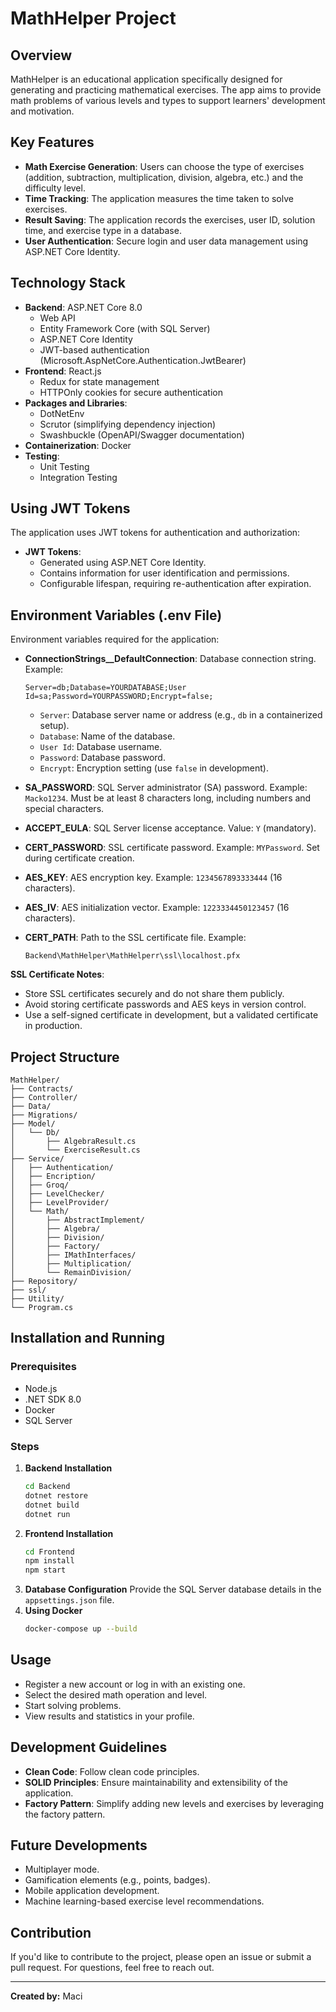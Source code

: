 
# MathHelper Project

## Overview

MathHelper is an educational application specifically designed for generating and practicing mathematical exercises. The app aims to provide math problems of various levels and types to support learners' development and motivation.

## Key Features

- **Math Exercise Generation**: Users can choose the type of exercises (addition, subtraction, multiplication, division, algebra, etc.) and the difficulty level.
- **Time Tracking**: The application measures the time taken to solve exercises.
- **Result Saving**: The application records the exercises, user ID, solution time, and exercise type in a database.
- **User Authentication**: Secure login and user data management using ASP.NET Core Identity.


## Technology Stack

- **Backend**: ASP.NET Core 8.0
  - Web API
  - Entity Framework Core (with SQL Server)
  - ASP.NET Core Identity
  - JWT-based authentication (Microsoft.AspNetCore.Authentication.JwtBearer)
- **Frontend**: React.js
  - Redux for state management
  - HTTPOnly cookies for secure authentication
- **Packages and Libraries**:
  - DotNetEnv
  - Scrutor (simplifying dependency injection)
  - Swashbuckle (OpenAPI/Swagger documentation)
- **Containerization**: Docker
- **Testing**:
  - Unit Testing
  - Integration Testing

## Using JWT Tokens

The application uses JWT tokens for authentication and authorization:

- **JWT Tokens**:
  - Generated using ASP.NET Core Identity.
  - Contains information for user identification and permissions.
  - Configurable lifespan, requiring re-authentication after expiration.

## Environment Variables (.env File)

Environment variables required for the application:

- **ConnectionStrings__DefaultConnection**: Database connection string. Example:
  ```
  Server=db;Database=YOURDATABASE;User Id=sa;Password=YOURPASSWORD;Encrypt=false;
  ```
  - `Server`: Database server name or address (e.g., `db` in a containerized setup).
  - `Database`: Name of the database.
  - `User Id`: Database username.
  - `Password`: Database password.
  - `Encrypt`: Encryption setting (use `false` in development).

- **SA_PASSWORD**: SQL Server administrator (SA) password. Example: `Macko1234`. Must be at least 8 characters long, including numbers and special characters.

- **ACCEPT_EULA**: SQL Server license acceptance. Value: `Y` (mandatory).

- **CERT_PASSWORD**: SSL certificate password. Example: `MYPassword`. Set during certificate creation.

- **AES_KEY**: AES encryption key. Example: `1234567893333444` (16 characters).

- **AES_IV**: AES initialization vector. Example: `1223334450123457` (16 characters).

- **CERT_PATH**: Path to the SSL certificate file. Example:
  ```
  Backend\MathHelper\MathHelperr\ssl\localhost.pfx
  ```

**SSL Certificate Notes**:
- Store SSL certificates securely and do not share them publicly.
- Avoid storing certificate passwords and AES keys in version control.
- Use a self-signed certificate in development, but a validated certificate in production.

## Project Structure

```
MathHelper/
├── Contracts/
├── Controller/
├── Data/
├── Migrations/
├── Model/
│   └── Db/
│       ├── AlgebraResult.cs
│       └── ExerciseResult.cs
├── Service/
│   ├── Authentication/
│   ├── Encription/
│   ├── Groq/
│   ├── LevelChecker/
│   ├── LevelProvider/
│   └── Math/
│       ├── AbstractImplement/
│       ├── Algebra/
│       ├── Division/
│       ├── Factory/
│       ├── IMathInterfaces/
│       ├── Multiplication/
│       └── RemainDivision/
├── Repository/
├── ssl/
├── Utility/
└── Program.cs
```

## Installation and Running

### Prerequisites

- Node.js
- .NET SDK 8.0
- Docker
- SQL Server

### Steps

1. **Backend Installation**
   ```bash
   cd Backend
   dotnet restore
   dotnet build
   dotnet run
   ```
2. **Frontend Installation**
   ```bash
   cd Frontend
   npm install
   npm start
   ```
3. **Database Configuration**
   Provide the SQL Server database details in the `appsettings.json` file.
4. **Using Docker**
   ```bash
   docker-compose up --build
   ```

## Usage

- Register a new account or log in with an existing one.
- Select the desired math operation and level.
- Start solving problems.
- View results and statistics in your profile.

## Development Guidelines

- **Clean Code**: Follow clean code principles.
- **SOLID Principles**: Ensure maintainability and extensibility of the application.
- **Factory Pattern**: Simplify adding new levels and exercises by leveraging the factory pattern.

## Future Developments

- Multiplayer mode.
- Gamification elements (e.g., points, badges).
- Mobile application development.
- Machine learning-based exercise level recommendations.

## Contribution

If you'd like to contribute to the project, please open an issue or submit a pull request. For questions, feel free to reach out.

---

**Created by:** Maci

